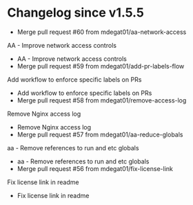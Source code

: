 # Changelog since v1.5.5
- Merge pull request #60 from mdegat01/aa-network-access

AA - Improve network access controls 
- AA - Improve network access controls 
- Merge pull request #59 from mdegat01/add-pr-labels-flow

Add workflow to enforce specific labels on PRs 
- Add workflow to enforce specific labels on PRs 
- Merge pull request #58 from mdegat01/remove-access-log

Remove Nginx access log 
- Remove Nginx access log 
- Merge pull request #57 from mdegat01/aa-reduce-globals

aa - Remove references to run and etc globals 
- aa - Remove references to run and etc globals 
- Merge pull request #56 from mdegat01/fix-license-link

Fix license link in readme 
- Fix license link in readme 
